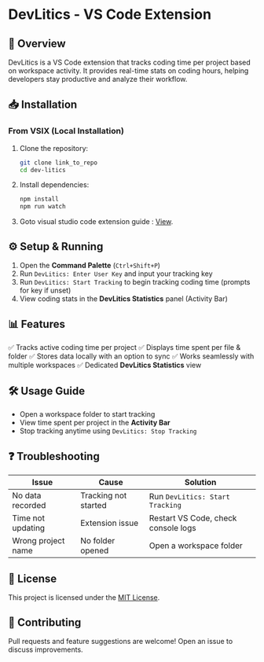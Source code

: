 # DevLitics - VS Code Extension

## 🚀 Overview
DevLitics is a VS Code extension that tracks coding time per project based on workspace activity. It provides real-time stats on coding hours, helping developers stay productive and analyze their workflow.

## 📥 Installation
### **From VSIX (Local Installation)**
1. Clone the repository:
   ```sh
   git clone link_to_repo
   cd dev-litics
   ```
2. Install dependencies:
   ```sh
   npm install
   npm run watch
   ```
3. Goto visual studio code extension guide : [View](./vsc-extension-quickstart.md).

## ⚙️ Setup & Running
1. Open the **Command Palette** (`Ctrl+Shift+P`)
2. Run `DevLitics: Enter User Key` and input your tracking key
3. Run `DevLitics: Start Tracking` to begin tracking coding time (prompts for key if unset)
4. View coding stats in the **DevLitics Statistics** panel (Activity Bar)

## 📊 Features
✅ Tracks active coding time per project
✅ Displays time spent per file & folder
✅ Stores data locally with an option to sync
✅ Works seamlessly with multiple workspaces
✅ Dedicated **DevLitics Statistics** view

## 🛠️ Usage Guide
- Open a workspace folder to start tracking
- View time spent per project in the **Activity Bar**
- Stop tracking anytime using `DevLitics: Stop Tracking`

## ❓ Troubleshooting
| Issue                | Cause                         | Solution                             |
|----------------------|-----------------------------|--------------------------------------|
| No data recorded    | Tracking not started        | Run `DevLitics: Start Tracking`     |
| Time not updating   | Extension issue             | Restart VS Code, check console logs |
| Wrong project name  | No folder opened            | Open a workspace folder             |

## 📜 License
This project is licensed under the [MIT License](https://opensource.org/licenses/MIT).

## 🤝 Contributing
Pull requests and feature suggestions are welcome! Open an issue to discuss improvements.
